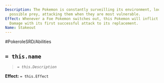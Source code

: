 ```yaml
---
Description: The Pokemon is constantly surveilling its environment, looking out for
  possible prey, attacking them when they are most vulnerable.
Effect: Whenever a Foe Pokemon switches out, this Pokemon will inflict 1 additional
  Damage with its first successful attack to its replacement.
Name: Stakeout
---
```


#PokeroleSRD/Abilities

## `= this.name`

> *`= this.Description`*

**Effect:** `= this.Effect`
